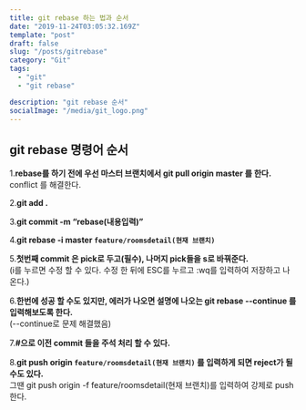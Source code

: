 ```yaml
---
title: git rebase 하는 법과 순서
date: "2019-11-24T03:05:32.169Z"
template: "post"
draft: false
slug: "/posts/gitrebase"
category: "Git"
tags:
  - "git"
  - "git rebase"

description: "git rebase 순서"
socialImage: "/media/git_logo.png"
---
```


## git rebase 명령어 순서

1.**rebase를 하기 전에 우선 마스터 브랜치에서 git pull origin master 를 한다.**
conflict 를 해결한다.

2.**git add .**

3.**git commit -m “rebase(내용입력)”**

4.**git rebase -i master `feature/roomsdetail(현재 브랜치)`**

5.**첫번째 commit 은 pick로 두고(필수), 나머지 pick들을 s로 바꿔준다.**  
(i를 누르면 수정 할 수 있다. 수정 한 뒤에 ESC를 누르고 :wq를 입력하여 저장하고 나온다.)

6.**한번에 성공 할 수도 있지만, 에러가 나오면 설명에 나오는 git rebase --continue 를 입력해보도록 한다.**  
(--continue로 문제 해결했음)

7.**#으로 이전 commit 들을 주석 처리 할 수 있다.**

8.**git push origin `feature/roomsdetail(현재 브랜치)` 를 입력하게 되면 reject가 될 수도 있다.**  
그땐 git push origin -f feature/roomsdetail(현재 브랜치)를 입력하여 강제로 push 한다.
